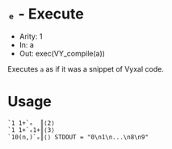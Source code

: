 # `ₑ` - Execute

- Arity: 1
- In: a
- Out: exec(VY_compile(a))

Executes `a` as if it was a snippet of Vyxal code.

# Usage
```
`1 1+`ₑ  ║⟨2⟩
`1 1+`ₑ1+║⟨3⟩
`10(n,)`ₑ║⟨⟩ STDOUT = "0\n1\n...\n8\n9"
```
